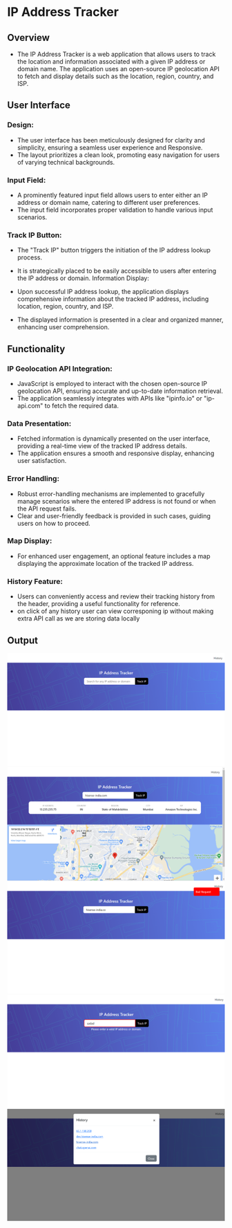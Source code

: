 # IP Address Tracker

## Overview
- The IP Address Tracker is a web application that allows users to track the location and information associated with a given IP address or domain name. The application uses an open-source IP geolocation API to fetch and display details such as the location, region, country, and ISP.

## User Interface
### Design:
- The user interface has been meticulously designed for clarity and simplicity, ensuring a seamless user experience and Responsive.
- The layout prioritizes a clean look, promoting easy navigation for users of varying technical backgrounds.
### Input Field:

- A prominently featured input field allows users to enter either an IP address or domain name, catering to different user preferences.
- The input field incorporates proper validation to handle various input scenarios.
### Track IP Button:

- The "Track IP" button triggers the initiation of the IP address lookup process.
- It is strategically placed to be easily accessible to users after entering the IP address or domain.
Information Display:

- Upon successful IP address lookup, the application displays comprehensive information about the tracked IP address, including location, region, country, and ISP.
- The displayed information is presented in a clear and organized manner, enhancing user comprehension.

## Functionality
### IP Geolocation API Integration:

- JavaScript is employed to interact with the chosen open-source IP geolocation API, ensuring accurate and up-to-date information retrieval.
- The application seamlessly integrates with APIs like "ipinfo.io" or "ip-api.com" to fetch the required data.
### Data Presentation:

- Fetched information is dynamically presented on the user interface, providing a real-time view of the tracked IP address details.
- The application ensures a smooth and responsive display, enhancing user satisfaction.
### Error Handling:

- Robust error-handling mechanisms are implemented to gracefully manage scenarios where the entered IP address is not found or when the API request fails.
- Clear and user-friendly feedback is provided in such cases, guiding users on how to proceed.

### Map Display:
- For enhanced user engagement, an optional feature includes a map displaying the approximate location of the tracked IP address.

### History Feature:
- Users can conveniently access and review their tracking history from the header, providing a useful functionality for reference.
- on click of any history user can view corresponing ip without making extra API call as we are storing data locally 

## Output
![Output](./output/Screenshot%201.png)
![Output](./output/Screenshot%202.png)
![Output](./output/Screenshot%203.png)
![Output](./output/Screenshot%204.png)
![Output](./output/Screenshot%205.png)